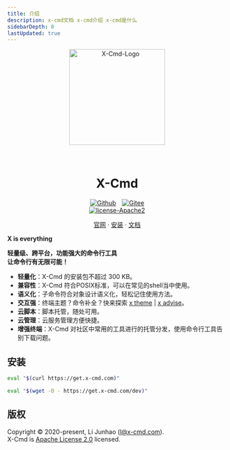 ```yaml
---
title: 介绍
description: x-cmd文档 x-cmd介绍 x-cmd是什么
sidebarDepth: 0
lastUpdated: true
---
```


<p align="center">
    <img width="220" src="/images/logo.png" alt="X-Cmd-Logo">
</p>
<p align="center">
    <h1 align="center" style="padding-top: 2rem;">X-Cmd</h1>
</p>
<p align="center">
    <a href="https://github.com/x-cmd/x-cmd" target="_blank"><img src="https://img.shields.io/badge/Github-X--CMD-lightgrey?style=social&logo=github" alt="Github" style="display:inline;margin:0 10px 0 0;"></a>
    <a href="https://gitee.com/x-cmd/x-cmd" target="_blank"><img src="https://img.shields.io/badge/Gitee-X--CMD-lightgrey?style=social&logo=gitee" alt="Gitee"></a>
    <br/>
    <a href="https://github.com/x-cmd/x-cmd/blob/main/LICENSE" target="_blank"><img src="https://img.shields.io/badge/License-Apache--2.0-blue?style=flat-square" alt="license-Apache2"></a>
</p>

<p align="center">
<a href="https://x-cmd.com">官网</a>
  ·
  <a href="#安装">安装</a>
  ·
  <a href="https://x-cmd.com/guide/">文档</a>
</p>


**X is everything**

**轻量级、跨平台，功能强大的命令行工具<br>
让命令行有无限可能！**

- **轻量化**：X-Cmd 的安装包不超过 300 KB。
- **兼容性**：X-Cmd 符合POSIX标准，可以在常见的shell当中使用。
- **语义化**：子命令符合对象设计语义化，轻松记住使用方法。
- **交互强**：终端主题？命令补全？快来探索 [x theme](/guide/theme) | [x advise](/guide/advise)。
- **云脚本**：脚本托管，随处可用。
- **云管理**：云服务管理方便快捷。
- **增强终端**：X-Cmd 对社区中常用的工具进行的托管分发，使用命令行工具告别下载问题。

## 安装
<CodeGroup>
  <CodeGroupItem title="curl" active>

```bash
eval "$(curl https://get.x-cmd.com)"
```

  </CodeGroupItem>

  <CodeGroupItem title="wget">

```bash
eval "$(wget -O - https://get.x-cmd.com/dev)"
```

  </CodeGroupItem>
</CodeGroup>


## 版权
Copyright © 2020-present, Li Junhao (l@x-cmd.com).<br>
X-Cmd is [Apache License 2.0](https://github.com/x-cmd/x-cmd/blob/main/LICENSE) licensed.
